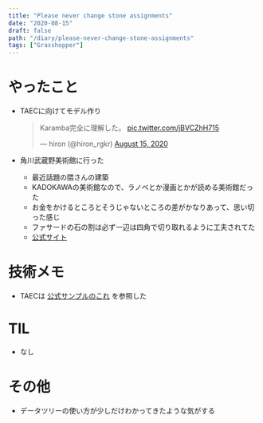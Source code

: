 ```yaml
---
title: "Please never change stone assignments"
date: "2020-08-15"
draft: false
path: "/diary/please-never-change-stone-assignments"
tags: ["Grasshopper"]
---
```


# やったこと

+ TAECに向けてモデル作り
  <blockquote class="twitter-tweet"><p lang="ja" dir="ltr">Karamba完全に理解した。 <a href="https://t.co/jBVCZhH715">pic.twitter.com/jBVCZhH715</a></p>&mdash; hiron (@hiron_rgkr) <a href="https://twitter.com/hiron_rgkr/status/1294461871794163715?ref_src=twsrc%5Etfw">August 15, 2020</a></blockquote> <script async src="https://platform.twitter.com/widgets.js" charset="utf-8"></script>

+ 角川武蔵野美術館に行った
  + 最近話題の隈さんの建築
  + KADOKAWAの美術館なので、ラノベとか漫画とかが読める美術館だった
  + お金をかけるところとそうじゃないところの差がかなりあって、思い切った感じ
  + ファサードの石の割は必ず一辺は四角で切り取れるように工夫されてた
  + [公式サイト](https://kadcul.com/)

# 技術メモ

+ TAECは [公式サンプルのこれ](https://www.karamba3d.com/examples/moderate/optimization-irregular-structure/) を参照した

# TIL

+ なし

# その他

+ データツリーの使い方が少しだけわかってきたような気がする
